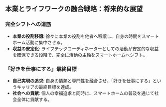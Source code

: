 


## 本業とライフワークの融合戦略：将来的な展望

### 完全シフトへの道筋

*   **本業の役割移譲**: 徐々に本業の役割を他者へ移譲し、自身の時間をスマートホーム活動に集中させる。
*   **収益の安定化**: ライフテックコーディネーターとしての活動が安定的な収益を確保できる段階で、完全に活動の主軸をスマートホームへシフト。

### 「好きを仕事にする」最終目標

*   **自己実現の追求**: 自身の情熱と専門性を融合させ、「好きを仕事にする」というキャリアの最終目標を達成。
*   **社会への貢献**: 個人の幸福追求と同時に、スマートホームの普及を通じて社会全体に貢献する。

